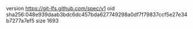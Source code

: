 version https://git-lfs.github.com/spec/v1
oid sha256:048e939daab3bdc6dc457bda627749298a0df7f79837ccf5e27e34b7277a7ef5
size 1693
